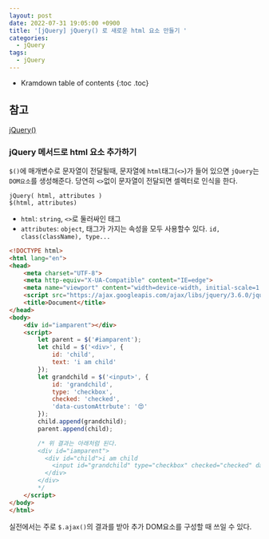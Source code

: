 ```yaml
---
layout: post
date: 2022-07-31 19:05:00 +0900
title: '[jQuery] jQuery() 로 새로운 html 요소 만들기 '
categories:
  - jQuery
tags:
  - jQuery
---
```


* Kramdown table of contents
{:toc .toc}

## 참고

[jQuery()](https://api.jquery.com/jQuery/)


### jQuery 메서드로 html 요소 추가하기

`$()`에 매개변수로 문자열이 전달될때, 문자열에 `html`태그(`<>`)가 들어 있으면 `jQuery`는 
`DOM요소`를 생성해준다. 당연히 `<>`없이 문자열이 전달되면 셀렉터로 인식을 한다. 

`jQuery( html, attributes )`  
`$(html, attributes)`  
- `html`: `string`, `<>`로 둘러싸인 태그
- `attributes`: `object`, 태그가 가지는 속성을 모두 사용할수 있다. `id, class(className), type...`

```html
<!DOCTYPE html>
<html lang="en">
<head>
    <meta charset="UTF-8">
    <meta http-equiv="X-UA-Compatible" content="IE=edge">
    <meta name="viewport" content="width=device-width, initial-scale=1.0">
    <script src="https://ajax.googleapis.com/ajax/libs/jquery/3.6.0/jquery.min.js"></script>
    <title>Document</title>
</head>
<body>
    <div id="iamparent"></div>
    <script>
        let parent = $('#iamparent');
        let child = $('<div>', {
            id: 'child',
            text: 'i am child'
        });
        let grandchild = $('<input>', {
            id: 'grandchild',
            type: 'checkbox',
            checked: 'checked',
            'data-customAttrbute': '😍'
        });
        child.append(grandchild);
        parent.append(child);

        /* 위 결과는 아래처럼 된다. 
        <div id="iamparent">
          <div id="child">i am child
            <input id="grandchild" type="checkbox" checked="checked" data-customattrbute="😍">
          </div>
        </div>
        */
    </script>
</body>
</html>
````

실전에서는 주로 `$.ajax()`의 결과를 받아 추가 DOM요소를 구성할 때 쓰일 수 있다. 
